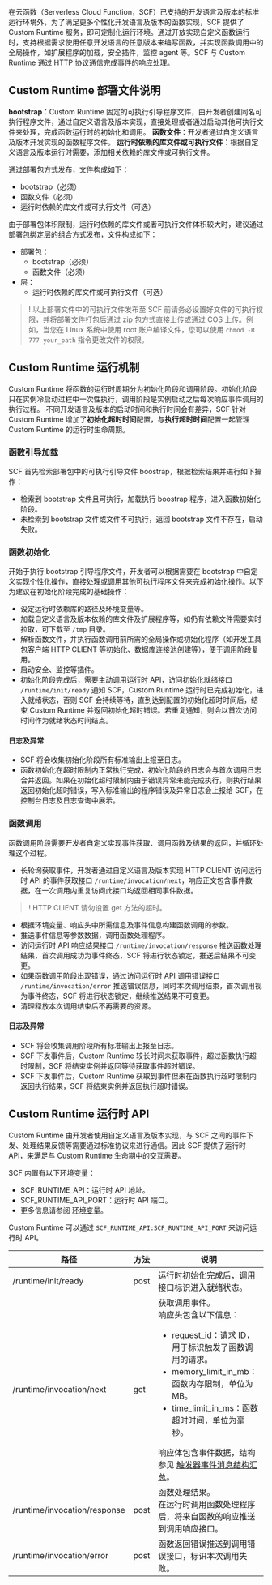 在云函数（Serverless Cloud Function，SCF）已支持的开发语言及版本的标准运行环境外，为了满足更多个性化开发语言及版本的函数实现，SCF 提供了 Custom Runtime 服务，即可定制化运行环境。通过开放实现自定义函数运行时，支持根据需求使用任意开发语言的任意版本来编写函数，并实现函数调用中的全局操作，如扩展程序的加载，安全插件，监控 agent 等。SCF 与 Custom Runtime 通过 HTTP 协议通信完成事件的响应处理。

## Custom Runtime 部署文件说明
**bootstrap**：Custom Runtime 固定的可执行引导程序文件，由开发者创建同名可执行程序文件，通过自定义语言及版本实现，直接处理或者通过启动其他可执行文件来处理，完成函数运行时的初始化和调用。
**函数文件**：开发者通过自定义语言及版本开发实现的函数程序文件。
**运行时依赖的库文件或可执行文件**：根据自定义语言及版本运行时需要，添加相关依赖的库文件或可执行文件。

通过部署包方式发布，文件构成如下：

- bootstrap（必须）
- 函数文件（必须）
- 运行时依赖的库文件或可执行文件（可选）

由于部署包体积限制，运行时依赖的库文件或者可执行文件体积较大时，建议通过部署包绑定层的组合方式发布，文件构成如下：
- 部署包：
  - bootstrap（必须）
  - 函数文件（必须）
- 层：
  - 运行时依赖的库文件或可执行文件（可选）

>! 以上部署文件中的可执行文件发布至 SCF 前请务必设置好文件的可执行权限，并将部署文件打包后通过 zip 包方式直接上传或通过 COS 上传。例如，当您在 Linux 系统中使用 root 账户编译文件，您可以使用 `chmod -R 777 your_path` 指令更改文件的权限。

## Custom Runtime 运行机制
Custom Runtime 将函数的运行时周期分为初始化阶段和调用阶段。初始化阶段只在实例冷启动过程中一次性执行，调用阶段是实例启动之后每次响应事件调用的执行过程。
不同开发语言及版本的启动时间和执行时间会有差异，SCF 针对 Custom Runtime 增加了**初始化超时时间**配置，与**执行超时时间**配置一起管理 Custom Runtime 的运行时生命周期。

### 函数引导加载
SCF 首先检索部署包中的可执行引导文件 boostrap，根据检索结果并进行如下操作：
- 检索到 bootstrap 文件且可执行，加载执行 boostrap 程序，进入函数初始化阶段。
- 未检索到 bootstrap 文件或文件不可执行，返回 bootstrap 文件不存在，启动失败。

### 函数初始化
开始于执行 bootstrap 引导程序文件，开发者可以根据需要在 bootstrap 中自定义实现个性化操作，直接处理或调用其他可执行程序文件来完成初始化操作。以下为建议在初始化阶段完成的基础操作：
- 设定运行时依赖库的路径及环境变量等。
- 加载自定义语言及版本依赖的库文件及扩展程序等，如仍有依赖文件需要实时拉取，可下载至 `/tmp` 目录。
- 解析函数文件，并执行函数调用前所需的全局操作或初始化程序（如开发工具包客户端 HTTP CLIENT 等初始化、数据库连接池创建等），便于调用阶段复用。
- 启动安全、监控等插件。
- 初始化阶段完成后，需要主动调用运行时 API，访问初始化就绪接口 `/runtime/init/ready` 通知 SCF，Custom Runtime 运行时已完成初始化，进入就绪状态，否则 SCF 会持续等待，直到达到配置的初始化超时时间后，结束 Custom Runtime 并返回初始化超时错误。若重复通知，则会以首次访问时间作为就绪状态时间结点。  

#### 日志及异常
- SCF 将会收集初始化阶段所有标准输出上报至日志。
- 函数初始化在超时限制内正常执行完成，初始化阶段的日志会与首次调用日志合并返回。如果在初始化超时限制内由于错误异常未能完成执行，则执行结果返回初始化超时错误，写入标准输出的程序错误及异常日志会上报给 SCF，在控制台日志及日志查询中展示。

### 函数调用
函数调用阶段需要开发者自定义实现事件获取、调用函数及结果的返回，并循环处理这个过程。
- 长轮询获取事件，开发者通过自定义语言及版本实现 HTTP CLIENT 访问运行时 API 的事件获取接口 `/runtime/invocation/next`，响应正文包含事件数据，在一次调用内重复访问此接口均返回相同事件数据。
>! HTTP CLIENT 请勿设置 get 方法的超时。
>
- 根据环境变量、响应头中所需信息及事件信息构建函数调用的参数。
- 推送事件信息等参数数据，调用函数处理程序。
- 访问运行时 API 响应结果接口 `/runtime/invocation/response` 推送函数处理结果，首次调用成功为事件终态，SCF 将进行状态锁定，推送后结果不可变更。
- 如果函数调用阶段出现错误，通过访问运行时 API 调用错误接口 `/runtime/invocation/error` 推送错误信息，同时本次调用结束，首次调用视为事件终态，SCF 将进行状态锁定，继续推送结果不可变更。
- 清理释放本次调用结束后不再需要的资源。

#### 日志及异常
- SCF 将会收集调用阶段所有标准输出上报至日志。
- SCF 下发事件后，Custom Runtime 较长时间未获取事件，超过函数执行超时限制，SCF 将结束实例并返回等待获取事件超时错误。
- SCF 下发事件后，Custom Runtime 获取到事件但未在函数执行超时限制内返回执行结果，SCF 将结束实例并返回执行超时错误。


## Custom Runtime 运行时 API
Custom Runtime 由开发者使用自定义语言及版本实现，与 SCF 之间的事件下发、处理结果反馈等需要通过标准协议来进行通信。因此 SCF 提供了运行时 API，来满足与 Custom Runtime 生命期中的交互需要。

SCF 内置有以下环境变量：
- SCF_RUNTIME_API：运行时 API 地址。
- SCF_RUNTIME_API_PORT：运行时 API 端口。
- 更多信息请参阅 [环境变量](https://cloud.tencent.com/document/product/583/30228)。

Custom Runtime 可以通过 `SCF_RUNTIME_API:SCF_RUNTIME_API_PORT` 来访问运行时 API。
<table>
<thead>
<tr>
<th>路径</th>
<th>方法</th>
<th>说明</th>
</tr>
</thead>
<tbody><tr>
<td>/runtime/init/ready</td>
<td>post</td>
<td>运行时初始化完成后，调用接口标识进入就绪状态。</td>
</tr>
<tr>
<td>/runtime/invocation/next</td>
<td>get</td>
<td>获取调用事件。<br>响应头包含以下信息：<ul><li>request_id：请求 ID，用于标识触发了函数调用的请求。</li><li>memory_limit_in_mb：函数内存限制，单位为MB。</li><li>time_limit_in_ms：函数超时时间，单位为毫秒。</li></ul>响应体包含事件数据，结构参见 <a href="https://cloud.tencent.com/document/product/583/31927">触发器事件消息结构汇总</a>。</td>
</tr>
<tr>
<td>/runtime/invocation/response</td>
<td>post</td>
<td>函数处理结果。<br>在运行时调用函数处理程序后，将来自函数的响应推送到调用响应接口。</td>
</tr>
<tr>
<td>/runtime/invocation/error</td>
<td>post</td>
<td>函数返回错误推送到调用错误接口，标识本次调用失败。</td>
</tr>
</tbody></table>






